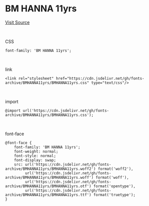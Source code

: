 # BM HANNA 11yrs

[Visit Source](https://www.woowahan.com/fonts)

&nbsp;

CSS

```
font-family: 'BM HANNA 11yrs';
```

&nbsp;

link

```
<link rel="stylesheet" href="https://cdn.jsdelivr.net/gh/fonts-archive/BMHANNA11yrs/BMHANNA11yrs.css" type="text/css"/>
```

&nbsp;

import

```
@import url('https://cdn.jsdelivr.net/gh/fonts-archive/BMHANNA11yrs/BMHANNA11yrs.css');
```

&nbsp;

font-face

```
@font-face {
    font-family: 'BM HANNA 11yrs';
    font-weight: normal;
    font-style: normal;
    font-display: swap;
    src: url('https://cdn.jsdelivr.net/gh/fonts-archive/BMHANNA11yrs/BMHANNA11yrs.woff2') format('woff2'),
         url('https://cdn.jsdelivr.net/gh/fonts-archive/BMHANNA11yrs/BMHANNA11yrs.woff') format('woff'),
         url('https://cdn.jsdelivr.net/gh/fonts-archive/BMHANNA11yrs/BMHANNA11yrs.otf') format('opentype'),
         url('https://cdn.jsdelivr.net/gh/fonts-archive/BMHANNA11yrs/BMHANNA11yrs.ttf') format('truetype');
}
```
